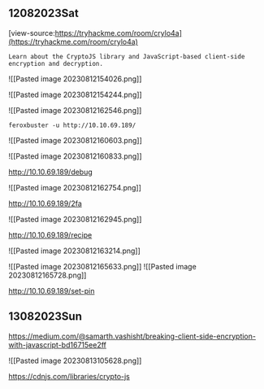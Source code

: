 ## 12082023Sat

[view-source:https://tryhackme.com/room/crylo4a](https://tryhackme.com/room/crylo4a)

```
Learn about the CryptoJS library and JavaScript-based client-side encryption and decryption.
```

![[Pasted image 20230812154026.png]]

![[Pasted image 20230812154244.png]]

![[Pasted image 20230812162546.png]]

```
feroxbuster -u http://10.10.69.189/
```

![[Pasted image 20230812160603.png]]

![[Pasted image 20230812160833.png]]

http://10.10.69.189/debug

![[Pasted image 20230812162754.png]]

http://10.10.69.189/2fa

![[Pasted image 20230812162945.png]]

http://10.10.69.189/recipe

![[Pasted image 20230812163214.png]]

![[Pasted image 20230812165633.png]]
![[Pasted image 20230812165728.png]]

http://10.10.69.189/set-pin

## 13082023Sun

https://medium.com/@samarth.vashisht/breaking-client-side-encryption-with-javascript-bd16715ee2ff

![[Pasted image 20230813105628.png]]

https://cdnjs.com/libraries/crypto-js

